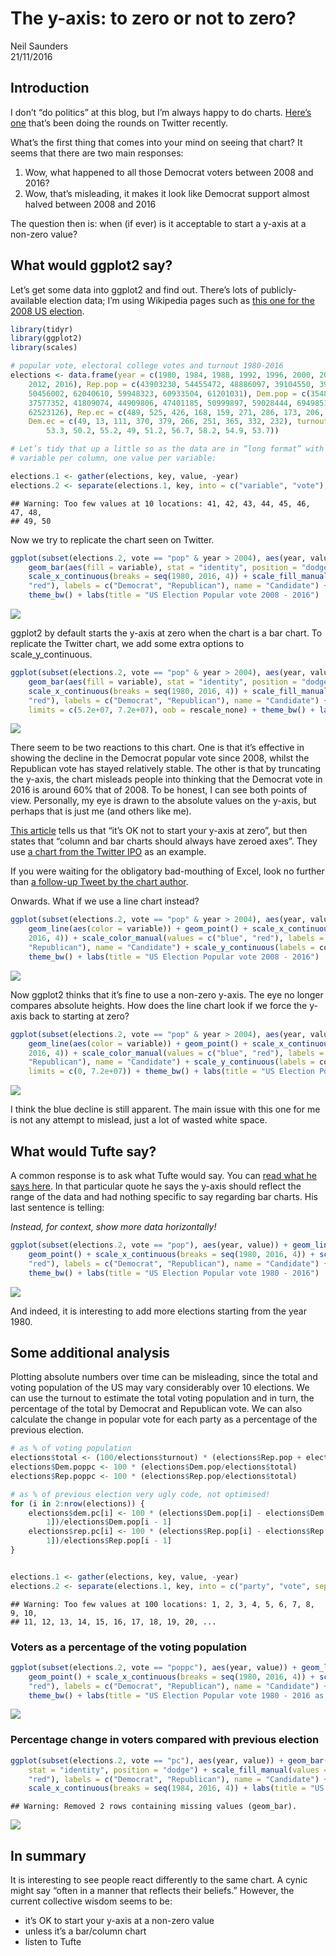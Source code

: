 # The y-axis: to zero or not to zero?
Neil Saunders  
21/11/2016  

## Introduction
I don’t “do politics” at this blog, but I’m always happy to do charts. [Here’s one](https://twitter.com/yanagiz/status/796382521688727552/photo/1) that’s been doing the rounds on Twitter recently.

What’s the first thing that comes into your mind on seeing that chart? It seems that there are two main responses:

1. Wow, what happened to all those Democrat voters between 2008 and 2016?
1. Wow, that’s misleading, it makes it look like Democrat support almost halved between 2008 and 2016

The question then is: when (if ever) is it acceptable to start a y-axis at a non-zero value?

## What would ggplot2 say?
Let’s get some data into ggplot2 and find out. There’s lots of publicly-available election data; I’m using Wikipedia pages such as [this one for the 2008 US election](https://en.wikipedia.org/wiki/United_States_presidential_election,_2008).


```r
library(tidyr)
library(ggplot2)
library(scales)

# popular vote, electoral college votes and turnout 1980-2016
elections <- data.frame(year = c(1980, 1984, 1988, 1992, 1996, 2000, 2004, 2008, 
    2012, 2016), Rep.pop = c(43903230, 54455472, 48886097, 39104550, 39197469, 
    50456002, 62040610, 59948323, 60933504, 61201031), Dem.pop = c(35480115, 
    37577352, 41809074, 44909806, 47401185, 50999897, 59028444, 69498516, 65915794, 
    62523126), Rep.ec = c(489, 525, 426, 168, 159, 271, 286, 173, 206, 306), 
    Dem.ec = c(49, 13, 111, 370, 379, 266, 251, 365, 332, 232), turnout = c(52.6, 
        53.3, 50.2, 55.2, 49, 51.2, 56.7, 58.2, 54.9, 53.7))

# Let’s tidy that up a little so as the data are in “long format” with one
# variable per column, one value per variable:

elections.1 <- gather(elections, key, value, -year)
elections.2 <- separate(elections.1, key, into = c("variable", "vote"), sep = "\\.")
```

```
## Warning: Too few values at 10 locations: 41, 42, 43, 44, 45, 46, 47, 48,
## 49, 50
```

Now we try to replicate the chart seen on Twitter.


```r
ggplot(subset(elections.2, vote == "pop" & year > 2004), aes(year, value)) + 
    geom_bar(aes(fill = variable), stat = "identity", position = "dodge") + 
    scale_x_continuous(breaks = seq(1980, 2016, 4)) + scale_fill_manual(values = c("blue", 
    "red"), labels = c("Democrat", "Republican"), name = "Candidate") + scale_y_continuous(labels = comma) + 
    theme_bw() + labs(title = "US Election Popular vote 2008 - 2016")
```

![](usvotes_files/figure-html/barchart1-1.png)<!-- -->

ggplot2 by default starts the y-axis at zero when the chart is a bar chart. To replicate the Twitter chart, we add some extra options to scale_y_continuous.


```r
ggplot(subset(elections.2, vote == "pop" & year > 2004), aes(year, value)) + 
    geom_bar(aes(fill = variable), stat = "identity", position = "dodge") + 
    scale_x_continuous(breaks = seq(1980, 2016, 4)) + scale_fill_manual(values = c("blue", 
    "red"), labels = c("Democrat", "Republican"), name = "Candidate") + scale_y_continuous(labels = comma, 
    limits = c(5.2e+07, 7.2e+07), oob = rescale_none) + theme_bw() + labs(title = "US Election Popular vote 2008 - 2016")
```

![](usvotes_files/figure-html/barchart2-1.png)<!-- -->

There seem to be two reactions to this chart. One is that it’s effective in showing the decline in the Democrat popular vote since 2008, whilst the Republican vote has stayed relatively stable. The other is that by truncating the y-axis, the chart misleads people into thinking that the Democrat vote in 2016 is around 60% that of 2008. To be honest, I can see both points of view. Personally, my eye is drawn to the absolute values on the y-axis, but perhaps that is just me (and others like me).

[This article](http://qz.com/418083/its-ok-not-to-start-your-y-axis-at-zero/) tells us that “it’s OK not to start your y-axis at zero”, but then states that “column and bar charts should always have zeroed axes”. They use [a chart from the Twitter IPO](http://qz.com/131891/misleading-chart-twitter-twtr-used-in-its-ipo-filing/) as an example.

If you were waiting for the obligatory bad-mouthing of Excel, look no further than [a follow-up Tweet by the chart author](https://twitter.com/yanagiz/status/797064142804963329).

Onwards. What if we use a line chart instead?


```r
ggplot(subset(elections.2, vote == "pop" & year > 2004), aes(year, value)) + 
    geom_line(aes(color = variable)) + geom_point() + scale_x_continuous(breaks = seq(1980, 
    2016, 4)) + scale_color_manual(values = c("blue", "red"), labels = c("Democrat", 
    "Republican"), name = "Candidate") + scale_y_continuous(labels = comma) + 
    theme_bw() + labs(title = "US Election Popular vote 2008 - 2016")
```

![](usvotes_files/figure-html/linechart1-1.png)<!-- -->

Now ggplot2 thinks that it’s fine to use a non-zero y-axis. The eye no longer compares absolute heights. How does the line chart look if we force the y-axis back to starting at zero?


```r
ggplot(subset(elections.2, vote == "pop" & year > 2004), aes(year, value)) + 
    geom_line(aes(color = variable)) + geom_point() + scale_x_continuous(breaks = seq(1980, 
    2016, 4)) + scale_color_manual(values = c("blue", "red"), labels = c("Democrat", 
    "Republican"), name = "Candidate") + scale_y_continuous(labels = comma, 
    limits = c(0, 7.2e+07)) + theme_bw() + labs(title = "US Election Popular vote 2008 - 2016")
```

![](usvotes_files/figure-html/linechart2-1.png)<!-- -->

I think the blue decline is still apparent. The main issue with this one for me is not any attempt to mislead, just a lot of wasted white space.

## What would Tufte say?
A common response is to ask what Tufte would say. You can [read what he says here](http://www.edwardtufte.com/bboard/q-and-a-fetch-msg?msg_id=00003q). In that particular quote he says the y-axis should reflect the range of the data and had nothing specific to say regarding bar charts. His last sentence is telling:

_Instead, for context, show more data horizontally!_


```r
ggplot(subset(elections.2, vote == "pop"), aes(year, value)) + geom_line(aes(color = variable)) + 
    geom_point() + scale_x_continuous(breaks = seq(1980, 2016, 4)) + scale_color_manual(values = c("blue", 
    "red"), labels = c("Democrat", "Republican"), name = "Candidate") + scale_y_continuous(labels = comma) + 
    theme_bw() + labs(title = "US Election Popular vote 1980 - 2016")
```

![](usvotes_files/figure-html/linechart3-1.png)<!-- -->

And indeed, it is interesting to add more elections starting from the year 1980.

## Some additional analysis
Plotting absolute numbers over time can be misleading, since the total and voting population of the US may vary considerably over 10 elections. We can use the turnout to estimate the total voting population and in turn, the percentage of the total by Democrat and Republican vote. We can also calculate the change in popular vote for each party as a percentage of the previous election.


```r
# as % of voting population
elections$total <- (100/elections$turnout) * (elections$Rep.pop + elections$Dem.pop)
elections$Dem.poppc <- 100 * (elections$Dem.pop/elections$total)
elections$Rep.poppc <- 100 * (elections$Rep.pop/elections$total)

# as % of previous election very ugly code, not optimised!
for (i in 2:nrow(elections)) {
    elections$dem.pc[i] <- 100 * (elections$Dem.pop[i] - elections$Dem.pop[i - 
        1])/elections$Dem.pop[i - 1]
    elections$rep.pc[i] <- 100 * (elections$Rep.pop[i] - elections$Rep.pop[i - 
        1])/elections$Rep.pop[i - 1]
}


elections.1 <- gather(elections, key, value, -year)
elections.2 <- separate(elections.1, key, into = c("party", "vote", sep = "\\."))
```

```
## Warning: Too few values at 100 locations: 1, 2, 3, 4, 5, 6, 7, 8, 9, 10,
## 11, 12, 13, 14, 15, 16, 17, 18, 19, 20, ...
```

### Voters as a percentage of the voting population


```r
ggplot(subset(elections.2, vote == "poppc"), aes(year, value)) + geom_line(aes(color = party)) + 
    geom_point() + scale_x_continuous(breaks = seq(1980, 2016, 4)) + scale_color_manual(values = c("blue", 
    "red"), labels = c("Democrat", "Republican"), name = "Candidate") + scale_y_continuous(labels = comma) + 
    theme_bw() + labs(title = "US Election Popular vote 1980 - 2016 as % of voting population")
```

![](usvotes_files/figure-html/linechart4-1.png)<!-- -->

### Percentage change in voters compared with previous election


```r
ggplot(subset(elections.2, vote == "pc"), aes(year, value)) + geom_bar(aes(fill = party), 
    stat = "identity", position = "dodge") + scale_fill_manual(values = c("blue", 
    "red"), labels = c("Democrat", "Republican"), name = "Candidate") + theme_bw() + 
    scale_x_continuous(breaks = seq(1984, 2016, 4)) + labs(title = "US Elections 1984-2016 % change in popular vote from previous election")
```

```
## Warning: Removed 2 rows containing missing values (geom_bar).
```

![](usvotes_files/figure-html/barchart3-1.png)<!-- -->

## In summary
It is interesting to see people react differently to the same chart. A cynic might say “often in a manner that reflects their beliefs.” However, the current collective wisdom seems to be:

* it’s OK to start your y-axis at a non-zero value
* unless it’s a bar/column chart
* listen to Tufte
